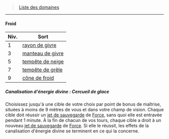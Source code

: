 ﻿---
!GenericItem
Id: cleric_priest_hd.md#froid
ParentLink: cleric_priest_hd.md#liste-des-domaines
Name: Froid
ParentName: Liste des domaines
NameLevel: 4
Attributes: {}
---
> [Liste des domaines](hd_cleric_priest_liste_des_domaines.md)

---

#### Froid

|Niv.|Sort|
|---|---|
|1|[rayon de givre](hd_spells_rayon_de_givre.md)|
|3|[manteau de givre](hd_spells_manteau_de_givre.md)|
|5|[tempête de neige](hd_spells_tempete_de_neige.md)|
|7|[tempête de grêle](hd_spells_tempete_de_grele.md)|
|9|[cône de froid](hd_spells_cone_de_froid.md)|

##### Canalisation d'énergie divine : Cercueil de glace

Choisissez jusqu'à une cible de votre choix par point de bonus de maîtrise, situées à moins de 9 mètres de vous et dans votre champ de vision. Chaque cible doit réussir un [jet de sauvegarde](hd_abilities_jets_de_sauvegarde.md) de [Force](hd_abilities_strength.md), sans quoi elle est entravée pendant 1 minute. À la fin de chacun de vos tours, chaque cible a droit à un nouveau [jet de sauvegarde](hd_abilities_jets_de_sauvegarde.md) de [Force](hd_abilities_strength.md). Si elle le réussit, les effets de la canalisation d'énergie divine se terminent en ce qui la concerne.

